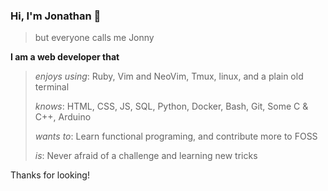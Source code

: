 ### Hi, I'm Jonathan 👋
> but everyone calls me Jonny

**I am a web developer that**

> _enjoys using_:
> Ruby, Vim and NeoVim, Tmux, linux, and a plain old terminal
>
> _knows_:
> HTML, CSS, JS, SQL, Python, Docker, Bash, Git, Some C & C++, Arduino
>
> _wants to_: 
> Learn functional programing, and contribute more to FOSS
>
> _is_: Never afraid of a challenge and learning new tricks

Thanks for looking! 
